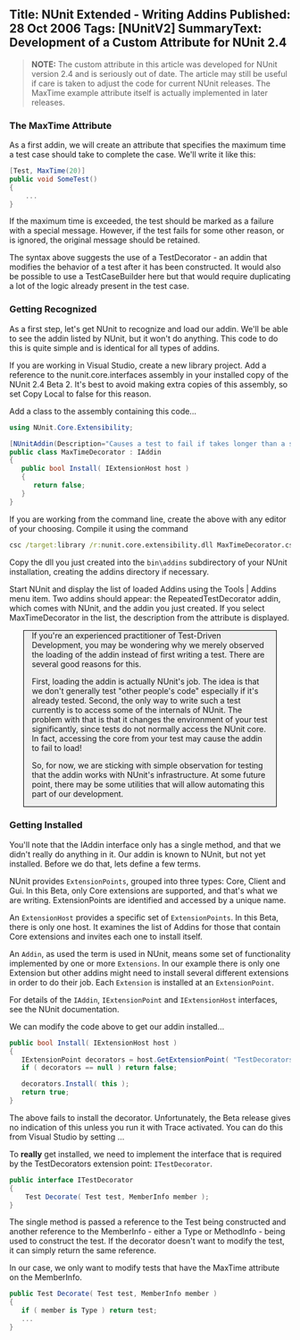 Title: NUnit Extended - Writing Addins
Published: 28 Oct 2006
Tags: [NUnitV2]
SummaryText: Development of a Custom Attribute for NUnit 2.4
---
> __NOTE:__ The custom attribute in this article was developed for NUnit version 2.4
> and is seriously out of date. The article may still be useful if
> care is taken to adjust the code for current NUnit releases. The MaxTime
> example attribute itself is actually implemented in later releases.

### The MaxTime Attribute

As a first addin, we will create an attribute that specifies the maximum time
a test case should take to complete the case. We'll write it like this:

```c#
[Test, MaxTime(20)]
public void SomeTest()
{
    ...
}
```

If the maximum time is exceeded, the test should be marked as a failure with
a special message. However, if the test fails for some other reason, or is
ignored, the original message should be retained.

The syntax above suggests the use of a TestDecorator - an addin that modifies
the behavior of a test after it has been constructed. It would also be possible
to use a TestCaseBuilder here but that would require duplicating a lot of the
logic already present in the test case.

### Getting Recognized

As a first step, let's get NUnit to recognize and load our addin. We'll be
able to see the addin listed by NUnit, but it won't do anything. This code
to do this is quite simple and is identical for all types of addins.

If you are working in Visual Studio, create a new library project. Add a
reference to the nunit.core.interfaces assembly in your installed copy of
the NUnit 2.4 Beta 2. It's best to avoid making extra copies of this assembly,
so set Copy Local to false for this reason.

Add a class to the assembly containing this code...

```c#
using NUnit.Core.Extensibility;

[NUnitAddin(Description="Causes a test to fail if takes longer than a specified maximum time")]
public class MaxTimeDecorator : IAddin
{
   public bool Install( IExtensionHost host )
   {
      return false;
   }
}
```

If you are working from the command line, create the above with any editor
of your choosing. Compile it using the command

```cmd
csc /target:library /r:nunit.core.extensibility.dll MaxTimeDecorator.cs
```

Copy the dll you just created into the `bin\addins` subdirectory of your NUnit
installation, creating the addins directory if necessary.

Start NUnit and display the list of loaded Addins using the Tools | Addins
menu item. Two addins should appear: the RepeatedTestDecorator addin, which
comes with NUnit, and the addin you just created. If you select MaxTimeDecorator
in the list, the description from the attribute is displayed.

<div style="border: 1px solid black; background-color: #eee; margin: 0 5% 1em 5%; padding: 0 1em">
   If you're an experienced practitioner of Test-Driven Development, you may be
   wondering why we merely observed the loading of the addin instead of first
   writing a test. There are several good reasons for this.

   First, loading the addin is actually NUnit's job. The idea is that we don't
   generally test "other people's code" especially if it's already tested.
   Second, the only way to write such a test currently is to access some of the
   internals of NUnit. The problem with that is that it changes the environment
   of your test significantly, since tests do not normally access the NUnit core.
   In fact, accessing the core from your test may cause the addin to fail to load!

   So, for now, we are sticking with simple observation for testing that the addin
   works with NUnit's infrastructure. At some future point, there may be some
   utilities that will allow automating this part of our development.
</div>

### Getting Installed

You'll note that the IAddin interface only has a single method, and that we
didn't really do anything in it. Our addin is known to NUnit, but not yet
installed. Before we do that, lets define a few terms.

NUnit provides `ExtensionPoints`, grouped into three types: Core,
Client and Gui. In this Beta, only Core extensions are supported, and that's
what we are writing. ExtensionPoints are identified and accessed by a unique
name.

An `ExtensionHost` provides a specific set of `ExtensionPoints`.
In this Beta, there is only one host. It examines the list of Addins for
those that contain Core extensions and invites each one to install itself.

An `Addin`, as used the term is used in NUnit, means some set of functionality
implemented by one or more `Extensions`. In our example there is only one
Extension but other addins might need to install several different extensions
in order to do their job. Each `Extension` is installed at an `ExtensionPoint`.

<!-- Need a diagram here -->

For details of the `IAddin`, `IExtensionPoint` and `IExtensionHost`
interfaces, see the NUnit documentation.

We can modify the code above to get our addin installed...

```c#
public bool Install( IExtensionHost host )
{
   IExtensionPoint decorators = host.GetExtensionPoint( "TestDecorators" );
   if ( decorators == null ) return false;

   decorators.Install( this );
   return true;
}
```

The above fails to install the decorator. Unfortunately, the Beta release
gives no indication of this unless you run it with Trace activated. You
can do this from Visual Studio by setting ...

To __really__ get installed, we need to implement the interface that is
required by the TestDecorators extension point: `ITestDecorator`.

```c#
public interface ITestDecorator
{
    Test Decorate( Test test, MemberInfo member );
}
```

The single method is passed a reference to the Test being constructed and
another reference to the MemberInfo - either a Type or MethodInfo - being
used to construct the test. If the decorator doesn't want to modify the
test, it can simply return the same reference.

In our case, we only want to modify tests that have the MaxTime attribute
on the MemberInfo.

```c#
public Test Decorate( Test test, MemberInfo member )
{
   if ( member is Type ) return test;
   ...
}
```
